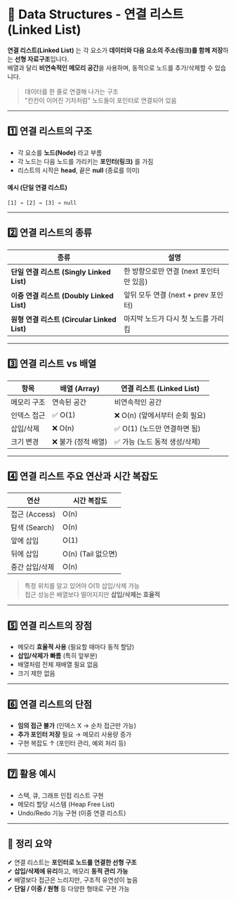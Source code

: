 # 🔗 Data Structures - 연결 리스트 (Linked List)

**연결 리스트(Linked List)** 는 각 요소가 **데이터와 다음 요소의 주소(링크)를 함께 저장**하는 **선형 자료구조**입니다.  
배열과 달리 **비연속적인 메모리 공간**을 사용하며, 동적으로 노드를 추가/삭제할 수 있습니다.

> 데이터를 한 줄로 연결해 나가는 구조  
> "칸칸이 이어진 기차처럼" 노드들이 포인터로 연결되어 있음

---

## 1️⃣ 연결 리스트의 구조

- 각 요소를 **노드(Node)** 라고 부름  
- 각 노드는 다음 노드를 가리키는 **포인터(링크)** 를 가짐  
- 리스트의 시작은 **head**, 끝은 **null** (종료를 의미)

#### 예시 (단일 연결 리스트)
```
[1] → [2] → [3] → null
```


---

## 2️⃣ 연결 리스트의 종류

| 종류           | 설명 |
|----------------|------|
| **단일 연결 리스트 (Singly Linked List)** | 한 방향으로만 연결 (next 포인터만 있음) |
| **이중 연결 리스트 (Doubly Linked List)** | 앞뒤 모두 연결 (next + prev 포인터) |
| **원형 연결 리스트 (Circular Linked List)** | 마지막 노드가 다시 첫 노드를 가리킴 |

---

## 3️⃣ 연결 리스트 vs 배열

| 항목        | 배열 (Array)         | 연결 리스트 (Linked List)    |
|-------------|----------------------|-------------------------------|
| 메모리 구조  | 연속된 공간            | 비연속적인 공간                |
| 인덱스 접근  | ✅ O(1)               | ❌ O(n) (앞에서부터 순회 필요) |
| 삽입/삭제    | ❌ O(n)               | ✅ O(1) (노드만 연결하면 됨)    |
| 크기 변경    | ❌ 불가 (정적 배열)     | ✅ 가능 (노드 동적 생성/삭제)   |

---

## 4️⃣ 연결 리스트 주요 연산과 시간 복잡도

| 연산             | 시간 복잡도 |
|------------------|--------------|
| 접근 (Access)     | O(n)         |
| 탐색 (Search)     | O(n)         |
| 앞에 삽입         | O(1)         |
| 뒤에 삽입         | O(n) (Tail 없으면) |
| 중간 삽입/삭제     | O(n)         |

> 특정 위치를 알고 있어야 O(1) 삽입/삭제 가능  
> 접근 성능은 배열보다 떨어지지만 **삽입/삭제는 효율적**

---

## 5️⃣ 연결 리스트의 장점

- 메모리 **효율적 사용** (필요할 때마다 동적 할당)  
- **삽입/삭제가 빠름** (특히 앞부분)  
- 배열처럼 전체 재배열 필요 없음  
- 크기 제한 없음

---

## 6️⃣ 연결 리스트의 단점

- **임의 접근 불가** (인덱스 X → 순차 접근만 가능)  
- **추가 포인터 저장** 필요 → 메모리 사용량 증가  
- 구현 복잡도 ↑ (포인터 관리, 예외 처리 등)

---

## 7️⃣ 활용 예시

- 스택, 큐, 그래프 인접 리스트 구현  
- 메모리 할당 시스템 (Heap Free List)  
- Undo/Redo 기능 구현 (이중 연결 리스트)

---

## 🎯 정리 요약

✔ 연결 리스트는 **포인터로 노드를 연결한 선형 구조**  
✔ **삽입/삭제에 유리**하고, 메모리 **동적 관리 가능**  
✔ 배열보다 접근은 느리지만, 구조적 유연성이 높음  
✔ **단일 / 이중 / 원형** 등 다양한 형태로 구현 가능

